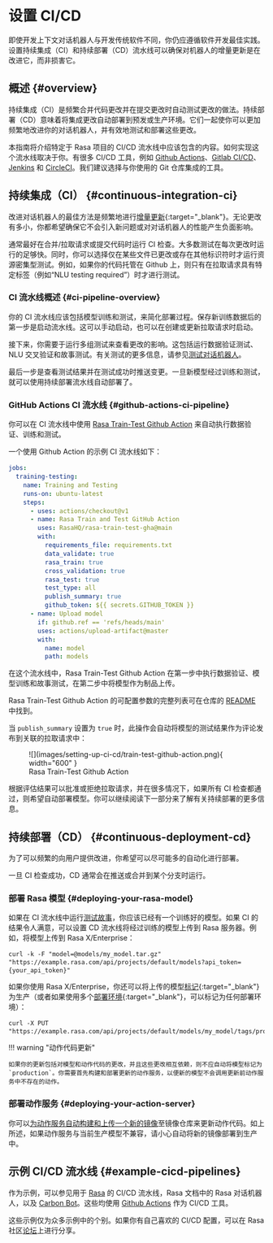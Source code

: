 # 设置 CI/CD

即使开发上下文对话机器人与开发传统软件不同，你仍应遵循软件开发最佳实践。设置持续集成（CI）和持续部署（CD）流水线可以确保对机器人的增量更新是在改进它，而非损害它。

## 概述 {#overview}

持续集成（CI）是频繁合并代码更改并在提交更改时自动测试更改的做法。持续部署（CD）意味着将集成更改自动部署到预发或生产环境。它们一起使你可以更加频繁地改进你的对话机器人，并有效地测试和部署这些更改。

本指南将介绍特定于 Rasa 项目的 CI/CD 流水线中应该包含的内容。如何实现这个流水线取决于你。有很多 CI/CD 工具，例如 [Github Actions](https://github.com/features/actions)、[Gitlab CI/CD](https://docs.gitlab.com/ee/ci/)、[Jenkins](https://www.jenkins.io/doc/) 和 [CircleCI](https://circleci.com/docs/2.0/)。我们建议选择与你使用的 Git 仓库集成的工具。

## 持续集成（CI） {#continuous-integration-ci}

改进对话机器人的最佳方法是频繁地进行[增量更新](https://rasa.com/docs/rasa-enterprise/user-guide/fix-problems){:target="_blank"}。无论更改有多小，你都希望确保它不会引入新问题或对对话机器人的性能产生负面影响。

通常最好在合并/拉取请求或提交代码时运行 CI 检查。大多数测试在每次更改时运行的足够快。同时，你可以选择仅在某些文件已更改或存在其他标识符时才运行资源密集型测试。例如，如果你的代码托管在 Github 上，则只有在拉取请求具有特定标签（例如“NLU testing required”）时才进行测试。

### CI 流水线概述 {#ci-pipeline-overview}

你的 CI 流水线应该包括模型训练和测试，来简化部署过程。保存新训练数据后的第一步是启动流水线。这可以手动启动，也可以在创建或更新拉取请求时启动。

接下来，你需要于运行多组测试来查看更改的影响。这包括运行数据验证测试、NLU 交叉验证和故事测试。有关测试的更多信息，请参见[测试对话机器人](testing-your-assistant.md)。

最后一步是查看测试结果并在测试成功时推送变更。一旦新模型经过训练和测试，就可以使用持续部署流水线自动部署了。

### GitHub Actions CI 流水线 {#github-actions-ci-pipeline}

你可以在 CI 流水线中使用 [Rasa Train-Test Github Action](https://github.com/RasaHQ/rasa-train-test-gha) 来自动执行数据验证、训练和测试。

一个使用 Github Action 的示例 CI 流水线如下：

```yaml
jobs:
  training-testing:
    name: Training and Testing
    runs-on: ubuntu-latest
    steps:
      - uses: actions/checkout@v1
      - name: Rasa Train and Test GitHub Action
        uses: RasaHQ/rasa-train-test-gha@main
        with:
          requirements_file: requirements.txt
          data_validate: true
          rasa_train: true
          cross_validation: true
          rasa_test: true
          test_type: all
          publish_summary: true
          github_token: ${{ secrets.GITHUB_TOKEN }}
      - name: Upload model
        if: github.ref == 'refs/heads/main'
        uses: actions/upload-artifact@master
        with:
          name: model
          path: models
```

在这个流水线中，Rasa Train-Test Github Action 在第一步中执行数据验证、模型训练和故事测试，在第二步中将模型作为制品上传。

Rasa Train-Test Github Action 的可配置参数的完整列表可在仓库的 [README](https://github.com/RasaHQ/rasa-train-test-gha#input-arguments) 中找到。

当 `publish_summary` 设置为 `true` 时，此操作会自动将模型的测试结果作为评论发布到关联的拉取请求中：

<figure markdown>
  ![](images/setting-up-ci-cd/train-test-github-action.png){ width="600" }
  <figcaption>Rasa Train-Test Github Action</figcaption>
</figure>

根据评估结果可以批准或拒绝拉取请求，并在很多情况下，如果所有 CI 检查都通过，则希望自动部署模型。你可以继续阅读下一部分来了解有关持续部署的更多信息。

## 持续部署（CD） {#continuous-deployment-cd}

为了可以频繁的向用户提供改进，你希望可以尽可能多的自动化进行部署。

一旦 CI 检查成功，CD 通常会在推送或合并到某个分支时运行。

### 部署 Rasa 模型 {#deploying-your-rasa-model}

如果在 CI 流水线中运行[测试故事](testing-your-assistant.md)，你应该已经有一个训练好的模型。如果 CI 的结果令人满意，可以设置 CD 流水线将经过训练的模型上传到 Rasa 服务器。例如，将模型上传到 Rasa X/Enterprise：

```shell
curl -k -F "model=@models/my_model.tar.gz" "https://example.rasa.com/api/projects/default/models?api_token={your_api_token}"
```

如果你使用 Rasa X/Enterprise，你还可以将上传的模型[标记](https://rasa.com/docs/rasa-enterprise/pages/http-api/#tag/Models/paths/~1projects~1%7Bproject_id%7D~1models~1%7Bmodel%7D~1tags~1%7Btag%7D/put){:target="_blank"}为生产（或者如果使用多个[部署环境](https://rasa.com/docs/rasa-enterprise/enterprise/deployment-environments/){:target="_blank"}，可以标记为任何部署环境）：

```shell
curl -X PUT "https://example.rasa.com/api/projects/default/models/my_model/tags/production"
```

!!! warning "动作代码更新"

    如果你的更新包括对模型和动作代码的更改，并且这些更改相互依赖，则不应自动将模型标记为 `production`。你需要首先构建和部署更新的动作服务，以便新的模型不会调用更新前动作服务中不存在的动作。

### 部署动作服务 {#deploying-your-action-server}

你可以[为动作服务自动构建和上传一个新的镜像](action-server/deploy-action-server.md#building-an-action-server-image)至镜像仓库来更新动作代码。如上所述，如果动作服务与当前生产模型不兼容，请小心自动将新的镜像部署到生产中。

## 示例 CI/CD 流水线 {#example-cicd-pipelines}

作为示例，可以参见用于 [Rasa](https://github.com/RasaHQ/rasa-demo/blob/main/.github/workflows/continuous_integration.yml) 的 CI/CD 流水线，Rasa 文档中的 Rasa 对话机器人，以及 [Carbon Bot](https://github.com/RasaHQ/carbon-bot/blob/master/.github/workflows/model_ci.yml)。这些均使用 [Github Actions](https://github.com/features/actions) 作为 CI/CD 工具。

这些示例仅为众多示例中的个别。如果你有自己喜欢的 CI/CD 配置，可以在 Rasa 社区[论坛](https://forum.rasa.com/)上进行分享。
